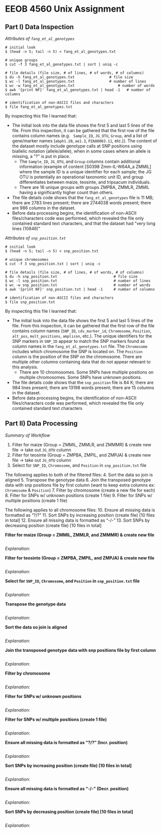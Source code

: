 # EEOB 4560 Unix Assignment


## Part I) Data Inspection

*Attributes of `fang_et_al_genotypes`*

```
# initial look
$ (head -n 5; tail -n 5) < fang_et_al_genotypes.txt

# unique groups
$ cut -f 3 fang_et_al_genotypes.txt | sort | uniq -c

# file details (file size, # of lines, # of words, # of columns)
$ du -h fang_et_al_genotypes.txt				# file size
$ wc -l fang_et_al_genotypes.txt          		# number of lines
$ wc -w fang_et_al_genotypes.txt                   	# number of words
$ awk '{print NF}' fang_et_al_genotypes.txt | head -1  	# number of columns

# identification of non-ASCII files and characters
$ file fang_et_al_genotypes.txt 
```

By inspecting this file I learned that:

* The initial look into the data file shows the first 5 and last 5 lines of the file. From this inspection, it can be gathered that the first row of the file contains column names (e.g. ` Sample_ID`, `JG_OTU`, `Group`, and a list of gene/marker names (`abph1.20`, `ae1.3`, `PZA00003.11`, etc.)). The content of the dataset mostly include genotype calls at SNP positions using biallelic notation (allele/allele), when in some cases where an allele is missing, a "?" is put in place.
	* The `Sample_ID`, `JG_OTU`, and `Group` columns contain additional information (example of content [S0398	Zmm-IL-W64A_a	ZMMIL] where the sample ID is a unique identifier for each sample; the JG OTU is potentially an operational taxonomic unit ID, and group differentiates between maize, teosinte, and tripsacum individuals. 
	* There are 16 unique groups with groups ZMPBA, ZMMLR, ZMMIL having a significantly higher count than others.  
* The file details code shows that the `fang_et_al_genotypes` file is 11 MB; there are 2783 lines present; there are 2744038 words present; there are 986 columns in the dataset.  
* Before data processing begins, the identification of non-ASCII files/characters code was performed, which revealed the file only contained standard text characters, and that the dataset had "very long lines (10846)"

*Attributes of `snp_position.txt`*

```
# initial look
$ (head -n 5; tail -n 5) < snp_position.txt

# unique chromosomes
$ cut -f 3 snp_position.txt | sort | uniq -c

# file details (file size, # of lines, # of words, # of columns)
$ du -h snp_position.txt                          # file size
$ wc -l snp_position.txt                          # number of lines
$ wc -w snp_position.txt                          # number of words
$ awk '{print NF}' snp_position.txt | head -1     # number of columns

# identification of non-ASCII files and characters
$ file snp_position.txt
```

By inspecting this file I learned that:

* The initial look into the data file shows the first 5 and last 5 lines of the file. From this inspection, it can be gathered that the first row of the file contains column names (`SNP_ID`, `cdv_marker_id`, `Chromosome`, `Position`, `alt_pos`, `mult_positions`,	`amplicon`, etc.). The unique identifiers for the SNP markers in `SNP_ID` appear to match the SNP markers found as column names in the `fang_et_al_genotypes.txt` file. The `Chromosome` includes which chromosome the SNP is located on. The `Position` column is the position of the SNP on the chromosome. There are multiple other columns containing data that do not appear relevant to this analysis. 
	* There are 10 chromosomes. Some SNPs have multiple positions on multiple chromosomes. Some SNPs have unknown positions. 
* The file details code shows that the `snp_position` file is 84 K; there are 984 lines present; there are 13198 words present; there are 15 columns in the dataset.
* Before data processing begins, the identification of non-ASCII files/characters code was performed, which revealed the file only contained standard text characters



## Part II) Data Processing
*Summary of Workflow*
1. Filter for maize (Group = ZMMIL, ZMMLR, and ZMMMR) & create new file
→ take out `JG_OTU` column
2. Filter for teosinte (Group = ZMPBA, ZMPIL, and ZMPJA) & create new file
→ take out `JG_OTU` column
3. Select for `SNP_ID`, `Chromosome`, and `Position` in `snp_position.txt` file

The following applies to both of the filtered files:
4. Sort the data so join is aligned
5. Transpose the genotype data
6. Join the transposed genotype data with snp positions file by first column (want to keep extra columns ex: `Chromosome` & `Position`)
7. Filter by chromosome (create a new file for each)
8. Filter for SNPs w/ unknown positions (create 1 file)
9. Filter for SNPs w/ multiple positions (create 1 file)

The following applies to all chromosome files: 
10. Ensure all missing data is formatted as “?/?”
11. Sort SNPs by increasing position (create file) [10 files in total]
12. Ensure all missing data is formatted as “-/-”
13. Sort SNPs by decreasing position (create file) [10 files in total] 


__Filter for maize (Group = ZMMIL, ZMMLR, and ZMMMR) & create new file__

```

```
*Explanation*: 


__Filter for teosinte (Group = ZMPBA, ZMPIL, and ZMPJA) & create new file__

```

```
*Explanation*: 


__Select for `SNP_ID`, `Chromosome`, and `Position` in `snp_position.txt` file__

```

```
*Explanation*: 


__Transpose the genotype data__

```

```
*Explanation*: 


__Sort the data so join is aligned__

```

```
*Explanation*: 


__Join the transposed genotype data with snp positions file by first column__

```

```
*Explanation*: 


__Filter by chromosome__

```

```
*Explanation*: 


__Filter for SNPs w/ unknown positions__

```

```
*Explanation*: 


__Filter for SNPs w/ multiple positions (create 1 file)__

```

```
*Explanation*: 


__Ensure all missing data is formatted as “?/?” (Incr. position)__

```

```
*Explanation*: 


__Sort SNPs by increasing position (create file) [10 files in total]__

```

```
*Explanation*: 


__Ensure all missing data is formatted as “-/-” (Decr. position)__

```

```
*Explanation*: 


__Sort SNPs by decreasing position (create file) [10 files in total]__

```

```
*Explanation*: 

